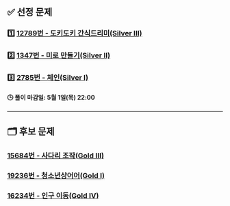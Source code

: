 ## ✅ 선정 문제


### 1️⃣ [12789번 - 도키도키 간식드리미(Silver III)](https://www.acmicpc.net/problem/12789)

### 2️⃣ [1347번 - 미로 만들기(Silver II)](https://www.acmicpc.net/problem/1347)

### 3️⃣ [2785번 - 체인(Silver I)](https://www.acmicpc.net/problem/2785)

#### 🕒 풀이 마감일: 5월 1일(목) 22:00

---

## 🗂️ 후보 문제

### [15684번 - 사다리 조작(Gold III)](https://www.acmicpc.net/problem/15684)

### [19236번 - 청소년상어어(Gold I)](https://www.acmicpc.net/problem/19236)

### [16234번 - 인구 이동(Gold IV)](https://www.acmicpc.net/problem/16234)
